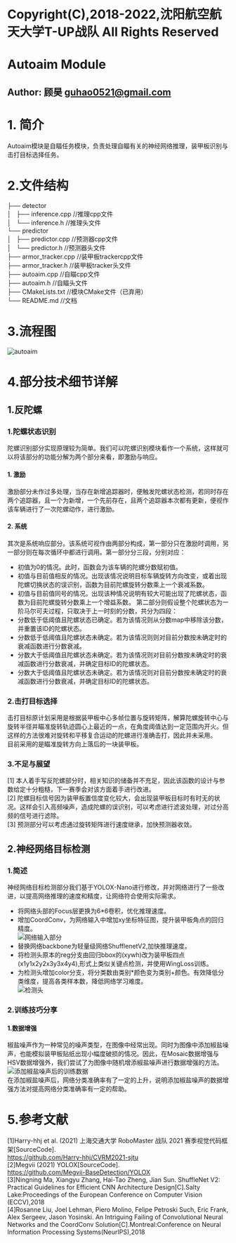 # Copyright(C),2018-2022,沈阳航空航天大学T-UP战队 All Rights Reserved
# Autoaim Module
## Author: 顾昊 guhao0521@gmail.com
# 1. 简介
Autoaim模块是自瞄任务模块，负责处理自瞄有关的神经网络推理，装甲板识别与击打目标选择任务。
# 2.文件结构
├── detector   
│   ├── inference.cpp   //推理cpp文件   
│   └── inference.h     //推理头文件   
└── predictor    
│   ├── predictor.cpp   //预测器cpp文件   
│   └── predictor.h     //预测器头文件   
├── armor_tracker.cpp   //装甲板trackercpp文件   
├── armor_tracker.h     //装甲板tracker头文件   
├── autoaim.cpp         //自瞄cpp文件   
├── autoaim.h           //自瞄头文件   
├── CMakeLists.txt      //模块CMake文件（已弃用）   
└── README.md           //文档
# 3.流程图   
![autoaim](../docs/autoaim.png)  
# 4.部分技术细节详解
## 1.反陀螺
### 1.陀螺状态识别
陀螺识别部分实现原理较为简单。我们可以陀螺识别模块看作一个系统，这样就可以将该部分的功能分解为两个部分来看，即激励与响应。
#### 1. 激励
激励部分未作过多处理，当存在新增追踪器时，便触发陀螺状态检测，若同时存在两个追踪器，且一个为新增，一个先前存在，且两个追踪器本次都有更新，便视作该车辆进行了一次陀螺动作，进行激励。
#### 2. 系统
其次是系统响应部分。该系统可视作由两部分构成，第一部分只在激励时调用，另一部分则在每次循环中都进行调用。第一部分分三段，分别对应：
- 初值为0的情况。此时，函数会为该车辆的陀螺分数赋初值。
- 初值与目前值相反的情况。出现该情况说明目标车辆旋转方向改变，或着出现陀螺切换状态的误识别，函数为目前陀螺旋转分数乘上一个衰减系数。
- 初值与目前值同号的情况。出现该种情况说明有较大可能出现了陀螺状态，函数为目前陀螺旋转分数乘上一个增益系数。
第二部分则假设整个陀螺状态为一阶马尔可夫过程，只取决于上一时刻的分数，共分为四段：
- 分数低于低阈值且陀螺状态已确定。若为该情况则从分数map中移除该分数，并重置该ID的陀螺状态。
- 分数低于低阈值且陀螺状态未确定。若为该情况则则对目前分数按未确定时的衰减函数进行分数衰减。
- 分数大于低阈值且陀螺状态未确定。若为该情况则对目前分数按未确定时的衰减函数进行分数衰减，并确定目标ID的陀螺状态。
- 分数大于低阈值且陀螺状态未确定。若为该情况则对目前分数按未确定时的衰减函数进行分数衰减，并确定目标ID的陀螺状态。

### 2.击打目标选择
击打目标原计划采用是根据装甲板中心多帧位置与旋转矩阵，解算陀螺旋转中心与旋转半径并瞄准旋转轨迹圆心上最近的一点，在角度阈值达到一定范围内开火。但这样的方法很难对旋转和平移复合运动的陀螺进行准确击打，因此并未采用。   
目前采用的是瞄准旋转方向上落后的一块装甲板。
### 3.不足与展望
[1] 本人着手写反陀螺部分时，相关知识的储备并不充足，因此该函数的设计与参数给定十分粗糙，下一赛季会对该方面着手进行改进。  
[2] 陀螺目标信号因为装甲板置信度变化较大，会出现装甲板目标时有时无的状况。这样会引入高频噪声，造成陀螺的误识别，可以考虑进行滤波处理，对过分高频的信号进行滤除。  
[3] 预测部分可以考虑通过旋转矩阵进行速度继承，加快预测器收敛。

## 2.神经网络目标检测
### 1.简述
神经网络目标检测部分我们基于YOLOX-Nano进行修改，并对网络进行了一些改进，以提高网络推理的速度和精度，让网络符合使用实际需求。  

- 将网络头部的Focus层更换为6*6卷积，优化推理速度。
- 增加CoordConv，为网络输入中增加xy坐标特征图，提升装甲板角点的回归精度。  
![网络输入部分](../docs/network_input.png)  
- 替换网络backbone为轻量级网络ShufflenetV2,加快推理速度。
- 将检测头原本的reg分支由回归bbox的(xywh)改为装甲板四点(x1y1x2y2x3y3x4y4),形式上类似关键点检测，并使用WingLoss训练。  
- 为检测头增加color分支，将分类数由类别*颜色变为类别+颜色。有效降低分类维度，提高各类样本数，降低网络学习难度。  
![检测头](../docs/network_head.png)  
### 2.训练技巧分享
#### 1.数据增强
椒盐噪声作为一种常见的噪声类型，在图像中经常出现。同时为图像中添加椒盐噪声，也能模拟装甲板贴纸出现小幅度破损的情况。因此，在Mosaic数据增强与HSV数据增强外，我们尝试了为图像中随机增添椒盐噪声进行数据增强的方法。  
![添加椒盐噪声后的训练数据](../docs/noise_augment.png)  
在添加椒盐噪声后，网络分类准确率有了一定的上升，说明添加椒盐噪声的数据增强方法对提高网络分类准确率有一定的帮助。

# 5.参考文献
[1]Harry-hhj et al. (2021) 上海交通大学 RoboMaster 战队 2021 赛季视觉代码框架[SourceCode].  
https://github.com/Harry-hhj/CVRM2021-sjtu  
[2]Megvii (2021) YOLOX[SourceCode].  
https://github.com/Megvii-BaseDetection/YOLOX  
[3]Ningning Ma, Xiangyu Zhang, Hai-Tao Zheng, Jian Sun. ShuffleNet V2: Practical Guidelines for Efficient CNN Architecture Design[C].Salty Lake:Proceedings of the European Conference on Computer Vision (ECCV),2018  
[4]Rosanne Liu, Joel Lehman, Piero Molino, Felipe Petroski Such, Eric Frank, Alex Sergeev, Jason Yosinski. An Intriguing Failing of Convolutional Neural Networks and the CoordConv Solution[C].Montreal:Conference on Neural Information Processing Systems(NeurIPS),2018  

